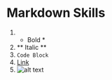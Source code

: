 # Markdown Skills #
1. * Bold *
2. ** Italic **
3. ``` Code Block ```
4. [Link](http://www.link.com)
5. ![alt text](http://imgur.com/a/b777x)